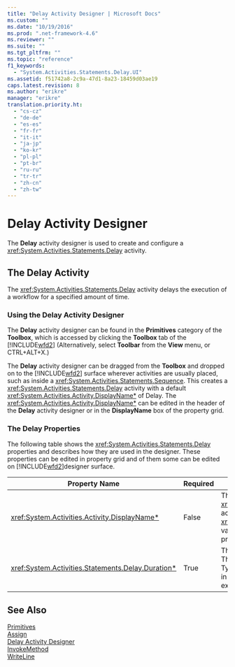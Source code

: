 ```yaml
---
title: "Delay Activity Designer | Microsoft Docs"
ms.custom: ""
ms.date: "10/19/2016"
ms.prod: ".net-framework-4.6"
ms.reviewer: ""
ms.suite: ""
ms.tgt_pltfrm: ""
ms.topic: "reference"
f1_keywords: 
  - "System.Activities.Statements.Delay.UI"
ms.assetid: f51742a8-2c9a-47d1-8a23-18459d03ae19
caps.latest.revision: 8
ms.author: "erikre"
manager: "erikre"
translation.priority.ht: 
  - "cs-cz"
  - "de-de"
  - "es-es"
  - "fr-fr"
  - "it-it"
  - "ja-jp"
  - "ko-kr"
  - "pl-pl"
  - "pt-br"
  - "ru-ru"
  - "tr-tr"
  - "zh-cn"
  - "zh-tw"
---
```

# Delay Activity Designer
The **Delay** activity designer is used to create and configure a <xref:System.Activities.Statements.Delay> activity.  
  
## The Delay Activity  
 The <xref:System.Activities.Statements.Delay> activity delays the execution of a workflow for a specified amount of time.  
  
### Using the Delay Activity Designer  
 The **Delay** activity designer can be found in the **Primitives** category of the **Toolbox**, which is accessed by clicking the **Toolbox** tab of the [!INCLUDE[wfd2](../workflow-designer/includes/wfd2_md.md)] (Alternatively, select **Toolbar** from the **View** menu, or CTRL+ALT+X.)  
  
 The **Delay** activity designer can be dragged from the **Toolbox** and dropped on to the [!INCLUDE[wfd2](../workflow-designer/includes/wfd2_md.md)] surface wherever activities are usually placed, such as inside a <xref:System.Activities.Statements.Sequence>. This creates a <xref:System.Activities.Statements.Delay> activity with a default <xref:System.Activities.Activity.DisplayName*> of Delay. The <xref:System.Activities.Activity.DisplayName*> can be edited in the header of the **Delay** activity designer or in the **DisplayName** box of the property grid.  
  
### The Delay Properties  
 The following table shows the <xref:System.Activities.Statements.Delay> properties and describes how they are used in the designer. These properties can be edited in property grid and of them some can be edited on [!INCLUDE[wfd2](../workflow-designer/includes/wfd2_md.md)]designer surface.  
  
|Property Name|Required|Usage|  
|-------------------|--------------|-----------|  
|<xref:System.Activities.Activity.DisplayName*>|False|The friendly name of the <xref:System.Activities.Statements.Delay> activity. The default is Delay. Although the <xref:System.Activities.Activity.DisplayName*> value is not strictly required, it is a best practice to use one.|  
|<xref:System.Activities.Statements.Delay.Duration*>|True|The amount of time to delay the workflow. This property is set in the property grid. Type in either a literal <xref:System.TimeSpan> in the format 00:00:00 or a Visual Basic expression to specify the amount of time.|  
  
## See Also  
 [Primitives](../workflow-designer/primitives-activity-designers.md)   
 [Assign](../workflow-designer/assign-activity-designer.md)   
 [Delay Activity Designer](../workflow-designer/delay-activity-designer.md)   
 [InvokeMethod](../workflow-designer/invokemethod-activity-designer.md)   
 [WriteLine](../workflow-designer/writeline-activity-designer.md)